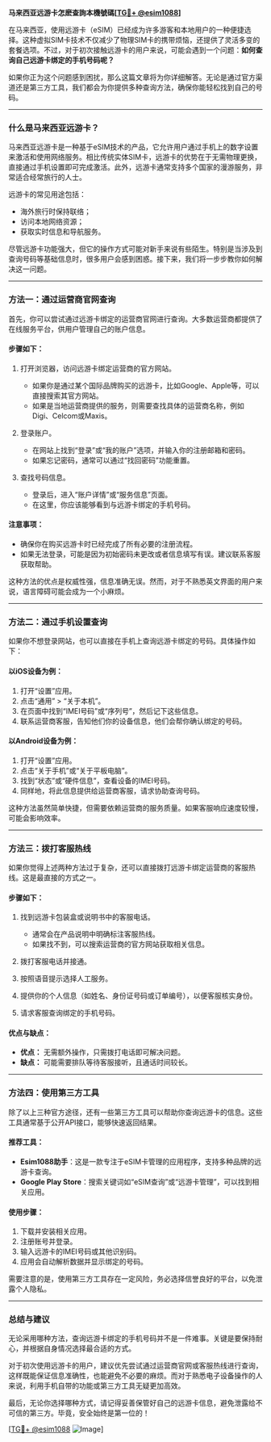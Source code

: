 **马来西亚远游卡怎麽查詢本機號碼[[TG💪+ @esim1088](https://t.me/s/esim1088)]**

在马来西亚，使用远游卡（eSIM）已经成为许多游客和本地用户的一种便捷选择。这种虚拟SIM卡技术不仅减少了物理SIM卡的携带烦恼，还提供了灵活多变的套餐选项。不过，对于初次接触远游卡的用户来说，可能会遇到一个问题：**如何查询自己远游卡绑定的手机号码呢？**

如果你正为这个问题感到困扰，那么这篇文章将为你详细解答。无论是通过官方渠道还是第三方工具，我们都会为你提供多种查询方法，确保你能轻松找到自己的号码。

---

### **什么是马来西亚远游卡？**

马来西亚远游卡是一种基于eSIM技术的产品，它允许用户通过手机上的数字设置来激活和使用网络服务。相比传统实体SIM卡，远游卡的优势在于无需物理更换，直接通过手机设置即可完成激活。此外，远游卡通常支持多个国家的漫游服务，非常适合经常旅行的人士。

远游卡的常见用途包括：
- 海外旅行时保持联络；
- 访问本地网络资源；
- 获取实时信息和导航服务。

尽管远游卡功能强大，但它的操作方式可能对新手来说有些陌生。特别是当涉及到查询号码等基础信息时，很多用户会感到困惑。接下来，我们将一步步教你如何解决这一问题。

---

### **方法一：通过运营商官网查询**

首先，你可以尝试通过远游卡绑定的运营商官网进行查询。大多数运营商都提供了在线服务平台，供用户管理自己的账户信息。

#### **步骤如下：**
1. 打开浏览器，访问远游卡绑定运营商的官方网站。
   - 如果你是通过某个国际品牌购买的远游卡，比如Google、Apple等，可以直接搜索其官方网站。
   - 如果是当地运营商提供的服务，则需要查找具体的运营商名称，例如Digi、Celcom或Maxis。

2. 登录账户。
   - 在网站上找到“登录”或“我的账户”选项，并输入你的注册邮箱和密码。
   - 如果忘记密码，通常可以通过“找回密码”功能重置。

3. 查找号码信息。
   - 登录后，进入“账户详情”或“服务信息”页面。
   - 在这里，你应该能够看到与远游卡绑定的手机号码。

#### **注意事项：**
- 确保你在购买远游卡时已经完成了所有必要的注册流程。
- 如果无法登录，可能是因为初始密码未更改或者信息填写有误。建议联系客服获取帮助。

这种方法的优点是权威性强，信息准确无误。然而，对于不熟悉英文界面的用户来说，语言障碍可能会成为一个小麻烦。

---

### **方法二：通过手机设置查询**

如果你不想登录网站，也可以直接在手机上查询远游卡绑定的号码。具体操作如下：

#### **以iOS设备为例：**
1. 打开“设置”应用。
2. 点击“通用” > “关于本机”。
3. 在页面中找到“IMEI号码”或“序列号”，然后记下这些信息。
4. 联系运营商客服，告知他们你的设备信息，他们会帮你确认绑定的号码。

#### **以Android设备为例：**
1. 打开“设置”应用。
2. 点击“关于手机”或“关于平板电脑”。
3. 找到“状态”或“硬件信息”，查看设备的IMEI号码。
4. 同样地，将此信息提供给运营商客服，请求协助查询号码。

这种方法虽然简单快捷，但需要依赖运营商的服务质量。如果客服响应速度较慢，可能会影响效率。

---

### **方法三：拨打客服热线**

如果你觉得上述两种方法过于复杂，还可以直接拨打远游卡绑定运营商的客服热线。这是最直接的方式之一。

#### **步骤如下：**
1. 找到远游卡包装盒或说明书中的客服电话。
   - 通常会在产品说明中明确标注客服热线。
   - 如果找不到，可以搜索运营商的官方网站获取相关信息。

2. 拨打客服电话并接通。
3. 按照语音提示选择人工服务。
4. 提供你的个人信息（如姓名、身份证号码或订单编号），以便客服核实身份。
5. 请求客服查询绑定的手机号码。

#### **优点与缺点：**
- **优点：** 无需额外操作，只需拨打电话即可解决问题。
- **缺点：** 可能需要排队等待客服接听，且通话时间较长。

---

### **方法四：使用第三方工具**

除了以上三种官方途径，还有一些第三方工具可以帮助你查询远游卡的信息。这些工具通常基于公开API接口，能够快速返回结果。

#### **推荐工具：**
- **Esim1088助手**：这是一款专注于eSIM卡管理的应用程序，支持多种品牌的远游卡查询。
- **Google Play Store**：搜索关键词如“eSIM查询”或“远游卡管理”，可以找到相关应用。

#### **使用步骤：**
1. 下载并安装相关应用。
2. 注册账号并登录。
3. 输入远游卡的IMEI号码或其他识别码。
4. 应用会自动解析数据并显示绑定的号码。

需要注意的是，使用第三方工具存在一定风险，务必选择信誉良好的平台，以免泄露个人隐私。

---

### **总结与建议**

无论采用哪种方法，查询远游卡绑定的手机号码并不是一件难事。关键是要保持耐心，并根据自身情况选择最合适的方式。

对于初次使用远游卡的用户，建议优先尝试通过运营商官网或客服热线进行查询，这样既能保证信息准确性，也能避免不必要的麻烦。而对于熟悉电子设备操作的人来说，利用手机自带的功能或第三方工具无疑更加高效。

最后，无论你选择哪种方式，请记得妥善保管好自己的远游卡信息，避免泄露给不可信的第三方。毕竟，安全始终是第一位的！

[[TG💪+ @esim1088](https://t.me/s/esim1088) ![Image](https://i.postimg.cc/4NQfJmqS/Snipaste-2025-05-13-00-14-12.png)]